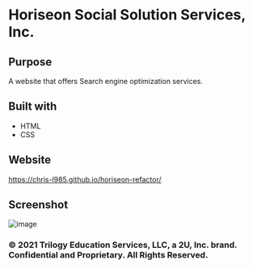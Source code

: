 # Horiseon Social Solution Services, Inc.

## Purpose
A website that offers Search engine optimization services.


## Built with 
* HTML
* CSS

## Website
https://chris-l985.github.io/horiseon-refactor/

## Screenshot
![image](https://user-images.githubusercontent.com/82353057/116775013-98d80700-aa1d-11eb-82a9-7aefd7f76d8d.png)

### © 2021 Trilogy Education Services, LLC, a 2U, Inc. brand. Confidential and Proprietary. All Rights Reserved.
